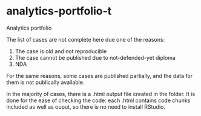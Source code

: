 # analytics-portfolio-t
Analytics portfolio

The list of cases are not complete here due one of the reasons:
1) The case is old and not reproducible
2) The case cannot be published due to not-defended-yet diploma
3) NDA

For the same reasons, some cases are published partially, and the data for them is not publically available.

In the majority of cases, there is a .html output file created in the folder. 
It is done for the ease of checking the code: each .html contains code chunks included as well as ouput,
so there is no need to install RStudio.
